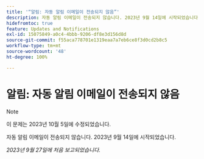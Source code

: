 ```yaml
---
title: '“알림: 자동 알림 이메일이 전송되지 않음”'
description: 자동 알림 이메일이 전송되지 않습니다. 2023년 9월 14일에 시작되었습니다.
hidefromtoc: true
feature: Updates and Notifications
exl-id: 15075849-a0c4-4bbb-9206-df8e3d156d8d
source-git-commit: f55aca778701e1319eaa7a7eb6ce8f3d0cd2b8c5
workflow-type: tm+mt
source-wordcount: '48'
ht-degree: 100%

---
```


# 알림: 자동 알림 이메일이 전송되지 않음

>[!NOTE]
>
>이 문제는 2023년 10월 5일에 수정되었습니다.

자동 알림 이메일이 전송되지 않습니다. 2023년 9월 14일에 시작되었습니다.

_2023년 9월 27일에 처음 보고되었습니다._
